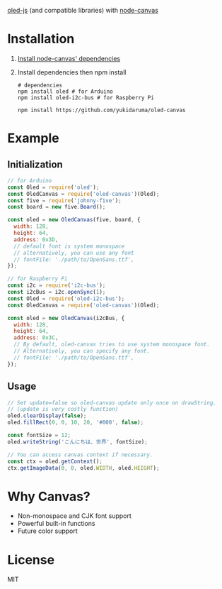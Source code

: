 [oled-js](https://github.com/noopkat/oled-js) (and compatible libraries) with [node-canvas](https://github.com/Automattic/node-canvas)

# Installation
1. [Install node-canvas' dependencies](https://github.com/Automattic/node-canvas#installation)
2. Install dependencies then npm install

   ```
   # dependencies
   npm install oled # for Arduino
   npm install oled-i2c-bus # for Raspberry Pi

   npm install https://github.com/yukidaruma/oled-canvas
   ```

# Example
## Initialization
```javascript
// for Arduino
const Oled = require('oled');
const OledCanvas = require('oled-canvas')(Oled);
const five = require('johnny-five');
const board = new five.Board();

const oled = new OledCanvas(five, board, {
  width: 128,
  height: 64,
  address: 0x3D,
  // default font is system monospace
  // alternatively, you can use any font
  // fontFile: './path/to/OpenSans.ttf',
});

// for Raspberry Pi
const i2c = require('i2c-bus');
const i2cBus = i2c.openSync(1);
const Oled = require('oled-i2c-bus');
const OledCanvas = require('oled-canvas')(Oled);

const oled = new OledCanvas(i2cBus, {
  width: 128,
  height: 64,
  address: 0x3C,
  // By default, oled-canvas tries to use system monospace font.
  // Alternatively, you can specify any font.
  // fontFile: './path/to/OpenSans.ttf',
});
```

## Usage
```javascript
// Set update=false so oled-canvas update only once on drawString.
// (update is very costly function)
oled.clearDisplay(false);
oled.fillRect(0, 0, 10, 20, '#000', false);

const fontSize = 12;
oled.writeString('こんにちは、世界', fontSize);

// You can access canvas context if necessary.
const ctx = oled.getContext();
ctx.getImageData(0, 0, oled.WIDTH, oled.HEIGHT);
```

# Why Canvas?
- Non-monospace and CJK font support
- Powerful built-in functions
- Future color support

# License
MIT
